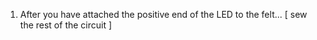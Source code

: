 1. After you have attached the positive end of the LED to the felt... [ sew the rest of the circuit ]